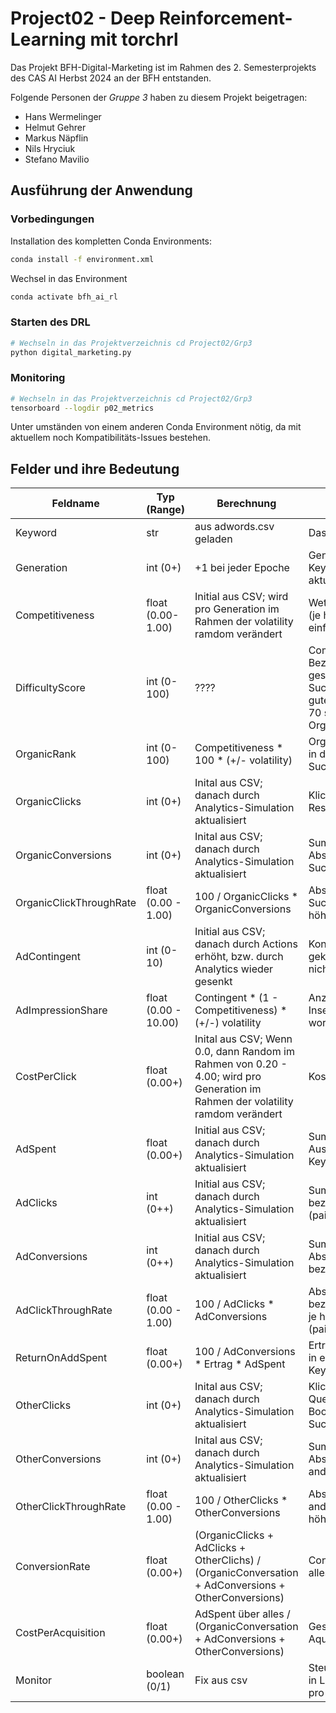 # Project02 - Deep Reinforcement-Learning mit torchrl

Das Projekt BFH-Digital-Marketing ist im Rahmen des 2. Semesterprojekts
des CAS AI Herbst 2024 an der BFH entstanden.

Folgende Personen der _Gruppe 3_ haben zu diesem Projekt beigetragen:

- Hans Wermelinger
- Helmut Gehrer
- Markus Näpflin
- Nils Hryciuk
- Stefano Mavilio

##  Ausführung der Anwendung

### Vorbedingungen

Installation des kompletten Conda Environments:

```bash
conda install -f environment.xml
```

Wechsel in das Environment

```bash
conda activate bfh_ai_rl
````

### Starten des DRL

```bash
# Wechseln in das Projektverzeichnis cd Project02/Grp3
python digital_marketing.py
```

### Monitoring

```bash
# Wechseln in das Projektverzeichnis cd Project02/Grp3
tensorboard --logdir p02_metrics
```
Unter umständen von einem anderen Conda Environment nötig, da mit aktuellem noch Kompatibilitäts-Issues bestehen.

## Felder und ihre Bedeutung

| Feldname | Typ (Range) | Berechnung | Beschreibung |
| -------- | ----------- | ---------- | ------------ |
| Keyword  | str         | aus adwords.csv geladen | Das Keyword selbst |
| Generation | int (0+)  | +1 bei jeder Epoche | Generation des Keywords im aktuellen Lauf |
| Competitiveness | float (0.00-1.00) | Initial aus CSV; wird pro Generation im Rahmen der volatility ramdom verändert |  Wettbewerbsfähigkeit (je höher, desto einfacher ) |
| DifficultyScore | int (0-100) | ???? | Competitiveness in Bezug auf das gesamte Suchvolumen (< 30 guter Organic rank; > 70 schlechter Organic Rank) |
| OrganicRank | int (0-100) | Competitiveness * 100 * (+/-  volatility) | Organisches Ranking in den Suchergebnissen |
| OrganicClicks | int (0+) | Inital aus CSV; danach durch Analytics-Simulation aktualisiert | Klicks als direktes Resultat der Suche |
| OrganicConversions | int (0+) | Inital aus CSV; danach durch Analytics-Simulation aktualisiert | Summe aller Abschlüsse aus Sucheresultaten |
| OrganicClickThroughRate | float (0.00 - 1.00) | 100 / OrganicClicks * OrganicConversions | Abschlüsse aus Suchresultaten; je höher je besser |
| AdContingent | int (0-10) | Initial aus CSV; danach durch Actions erhöht, bzw. durch Analytics wieder gesenkt | Kontingent der gekauften aber noch nicht geklickten Ads |
| AdImpressionShare | float (0.00 - 10.00) | Contingent * (1 - Competitiveness) * (+/-) volatility | Anzahl, wie oft Inserat angezeitgt worden ist. |
| CostPerClick | float (0.00+) | Inital aus CSV; Wenn 0.0, dann Random im Rahmen von 0.20 - 4.00; wird pro Generation im Rahmen der volatility ramdom verändert | Kosten pro AdClick |
| AdSpent | float (0.00+) | Initial aus CSV; danach durch Analytics-Simulation aktualisiert | Summe aller Ausgaben für dieses Keyword |
| AdClicks | int (0++) | Initial aus CSV; danach durch Analytics-Simulation aktualisiert | Summe aller bezahlten Clicks (paid_clicks) |
| AdConversions | int (0++) | Initial aus CSV; danach durch Analytics-Simulation aktualisiert | Summe aller Abschlüsse aus bezahlten Clicks |
| AdClickThroughRate | float (0.00 - 1.00) | 100 / AdClicks * AdConversions | Abschlüsse aus bezahlter Werbung; je höher je besser (paid_CTR) |
| ReturnOnAddSpent | float (0.00+) | 100 / AdConversions * Ertrag * AdSpent | Ertrag pro Investition in ein einzelnes Keyword |
| OtherClicks | int (0+) | Inital aus CSV; danach durch Analytics-Simulation aktualisiert | Klicks als anderen Quellen (Website, Bookmarks, andere Suchmaschinen |
| OtherConversions | int (0+) | Inital aus CSV; danach durch Analytics-Simulation aktualisiert | Summe aller Abschlüsse aus anderen Quellen |
| OtherClickThroughRate | float (0.00 - 1.00) | 100 / OtherClicks * OtherConversions | Abschlüsse aus anderen Quellen; je höher je besser |
| ConversionRate | float (0.00+) | (OrganicClicks + AdClicks + OtherClichs) / (OrganicConversation + AdConversions + OtherConversions) | ConversionRate über alles |
| CostPerAcquisition | float (0.00+) | AdSpent über alles / (OrganicConversation + AdConversions + OtherConversions)| Gesamtkosten der Aquisition |
| Monitor | boolean (0/1) | Fix aus csv | Steuert die Ausgabe in Log und Metrics pro Keyword |




